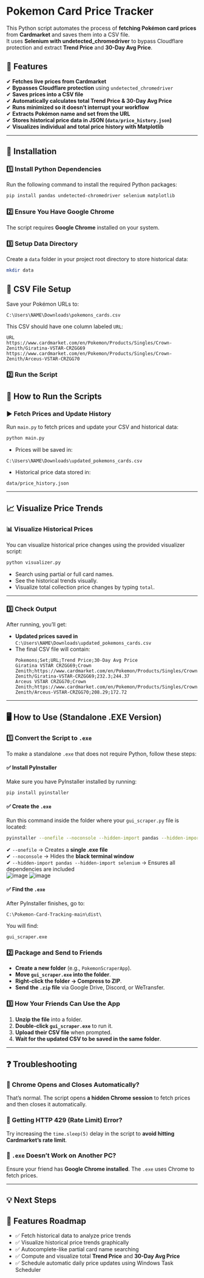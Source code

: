 # Pokemon Card Price Tracker

This Python script automates the process of **fetching Pokémon card prices** from **Cardmarket** and saves them into a CSV file.  
It uses **Selenium with undetected_chromedriver** to bypass Cloudflare protection and extract **Trend Price** and **30-Day Avg Price**.

## 🚀 Features
✔ **Fetches live prices from Cardmarket**  
✔ **Bypasses Cloudflare protection** using `undetected_chromedriver`  
✔ **Saves prices into a CSV file**  
✔ **Automatically calculates total Trend Price & 30-Day Avg Price**  
✔ **Runs minimized so it doesn’t interrupt your workflow**  
✔ **Extracts Pokémon name and set from the URL**  
✔ **Stores historical price data in JSON (`data/price_history.json`)**  
✔ **Visualizes individual and total price history with Matplotlib**  

---

## 📌 **Installation**
### 1️⃣ Install Python Dependencies
Run the following command to install the required Python packages:
```sh
pip install pandas undetected-chromedriver selenium matplotlib
```

### 2️⃣ Ensure You Have **Google Chrome**
The script requires **Google Chrome** installed on your system.

### 3️⃣ Setup Data Directory
Create a `data` folder in your project root directory to store historical data:
```sh
mkdir data
```

## 📂 **CSV File Setup**

Save your Pokémon URLs to:

```csv
C:\Users\NAME\Downloads\pokemons_cards.csv
```

This CSV should have one column labeled `URL`:
```csv
URL
https://www.cardmarket.com/en/Pokemon/Products/Singles/Crown-Zenith/Giratina-VSTAR-CRZGG69
https://www.cardmarket.com/en/Pokemon/Products/Singles/Crown-Zenith/Arceus-VSTAR-CRZGG70
```

### 2️⃣ **Run the Script**

## 🚀 How to Run the Scripts

### ▶️ Fetch Prices and Update History
Run `main.py` to fetch prices and update your CSV and historical data:
```sh
python main.py
```

- Prices will be saved in:
```text
C:\Users\NAME\Downloads\updated_pokemons_cards.csv
```
- Historical price data stored in:
```text
data/price_history.json
```

---

## 📈 Visualize Price Trends

### 📊 Visualize Historical Prices
You can visualize historical price changes using the provided visualizer script:
```sh
python visualizer.py
```

- Search using partial or full card names.
- See the historical trends visually.
- Visualize total collection price changes by typing `total`.

---

### 3️⃣ **Check Output**
After running, you’ll get:
- **Updated prices saved in** `C:\Users\NAME\Downloads\updated_pokemons_cards.csv`
- The final CSV file will contain:
  ```csv
  Pokemons;Set;URL;Trend Price;30-Day Avg Price
  Giratina VSTAR CRZGG69;Crown Zenith;https://www.cardmarket.com/en/Pokemon/Products/Singles/Crown-Zenith/Giratina-VSTAR-CRZGG69;232.3;244.37
  Arceus VSTAR CRZGG70;Crown Zenith;https://www.cardmarket.com/en/Pokemon/Products/Singles/Crown-Zenith/Arceus-VSTAR-CRZGG70;208.29;172.72
  ```
  
---

## 🖥 **How to Use (Standalone .EXE Version)**
### 1️⃣ **Convert the Script to `.exe`**
To make a standalone `.exe` that does not require Python, follow these steps:

#### ✅ Install PyInstaller
Make sure you have PyInstaller installed by running:
```sh
pip install pyinstaller
```

#### ✅ Create the `.exe`
Run this command inside the folder where your `gui_scraper.py` file is located:
```sh
pyinstaller --onefile --noconsole --hidden-import pandas --hidden-import selenium gui_scraper.py
```
✔ `--onefile` → Creates a **single .exe file**  
✔ `--noconsole` → Hides the **black terminal window**  
✔ `--hidden-import pandas --hidden-import selenium` → Ensures all dependencies are included  
![image](https://github.com/user-attachments/assets/d9314416-ac3f-4ff2-aa0c-c029ae2a4a35)
![image](https://github.com/user-attachments/assets/1cba677c-6072-4d0a-ace8-cfc11de8daba)

#### ✅ Find the `.exe`
After PyInstaller finishes, go to:
```
C:\Pokemon-Card-Tracking-main\dist\
```
You will find:
```
gui_scraper.exe
```

### 2️⃣ **Package and Send to Friends**
- **Create a new folder** (e.g., `PokemonScraperApp`).  
- **Move `gui_scraper.exe` into the folder**.  
- **Right-click the folder → Compress to ZIP**.  
- **Send the `.zip` file** via Google Drive, Discord, or WeTransfer.  

### 3️⃣ **How Your Friends Can Use the App**
1. **Unzip the file** into a folder.  
2. **Double-click `gui_scraper.exe`** to run it.  
3. **Upload their CSV file** when prompted.  
4. **Wait for the updated CSV to be saved in the same folder**.  

---

## ❓ Troubleshooting
### 🔹 Chrome Opens and Closes Automatically?
That’s normal. The script opens **a hidden Chrome session** to fetch prices and then closes it automatically.

### 🔹 Getting HTTP 429 (Rate Limit) Error?
Try increasing the `time.sleep(5)` delay in the script to **avoid hitting Cardmarket’s rate limit**.

### 🔹 `.exe` Doesn’t Work on Another PC?
Ensure your friend has **Google Chrome installed**. The `.exe` uses Chrome to fetch prices.

---

## 💡 **Next Steps**
## 🚀 Features Roadmap
- ✅ Fetch historical data to analyze price trends
- ✅ Visualize historical price trends graphically
- ✅ Autocomplete-like partial card name searching
- ✅ Compute and visualize total **Trend Price** and **30-Day Avg Price**
- ✅ Schedule automatic daily price updates using Windows Task Scheduler
